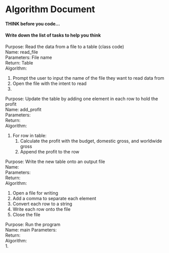 # Algorithm Document

#### THINK before you code...
#### Write down the list of tasks to help you think

Purpose: Read the data from a file to a table (class code)  
Name: read_file  
Parameters: File name  
Return: Table  
Algorithm:
1. Prompt the user to input the name of the file they want to read data from
2. Open the file with the intent to read
3. 

Purpose: Update the table by adding one element in each row to hold the profit  
Name: add_profit  
Parameters:   
Return:   
Algorithm:
1. For row in table:
   1. Calculate the profit with the budget, domestic gross, and worldwide gross
   2. Append the profit to the row

Purpose: Write the new table onto an output file  
Name:   
Parameters:   
Return:   
Algorithm:
1. Open a file for writing
2. Add a comma to separate each element
3. Convert each row to a string
4. Write each row onto the file
5. Close the file

Purpose: Run the program  
Name: main
Parameters:   
Return:   
Algorithm:   
1. 